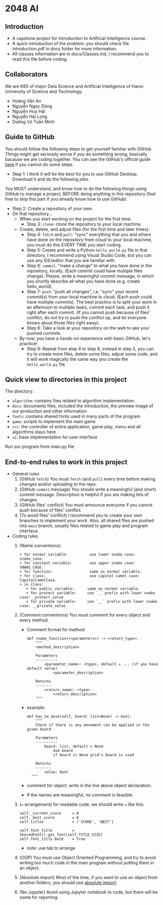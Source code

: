 # 2048 AI
## Introduction
+ A capstone project for Introduction to Artificial Intelligence course. <br/>
+ A quick introduction of the problem: you should check file introduction.pdf in docs folder for more information. <br/>
+ All classes information are in docs/Classes.md, I recommend you to read this file before coding.

## Collaborators
We are K65 of major Data Science and Artificial Intelligence of Hanoi University of Science and Technology.
+ Hoàng Văn An
+ Nguyễn Ngọc Dũng
+ Nguyễn Huy Hải
+ Nguyễn Hải Long
+ Dương Vũ Tuấn Minh

## Guide to GitHub
You should follow the following steps to get yourself familiar with GitHub. Things might get seriously worse if you do something wrong, basically bacause we are coding together. You can see the GitHub's official guide [here](https://guides.github.com/activities/hello-world/) if you cannot do some steps.

+ Step 1: I think it will be the best for you to use GitHub Desktop. Download it and do the following jobs.

You MUST understand, and know how to do the following things using GitHub to manage a project, BEFORE doing anything in this repository (feel free to skip this part if you already know how to use GitHub):

+ Step 2: Create a repository of your own.
+ On that repository...
  + When you start working on the project for the first time:
    + Step 3: `clone`: clone the repository to your local machine.
  + Create, delete, and adjust files (for the first time and later times):
    + Step 4: `fetch` and `pull`: "sync" everything that you and others have done on the repository from cloud to your local machine, you must do this EVERY TIME you start coding.
    + Step 5: Create and write a Python `hello_world.py` file in that directory. I recommend using Visual Studio Code, but you can use any IDE/editor that you are familiar with.
    + Step 6: `commit`: "make a change" to what you have done in the repository, locally. (Each commit could have multiple files change). Please, write a meaningful commit message, in which you shortly describe all what you have done (e.g. create hello_world).
    + Step 7: `push`: "push all changes", i.e. "sync" your recent commit(s) from your local machine to cloud. (Each push could have multiple commits). The best practice is to split your work in an afternoon to multiple tasks, commit each task, and push it right after each commit. (If you cannot push because of files' conflict, do not try to push the conflict up, and let everyone knows about those files right away).
    + Step 8: Take a look at your repository on the web to see your pushed commits. 
  + By now, you have a hands-on experience with basic GitHub, let's practice!
    + Step 9: Repeat from step 4 to step 8, instead in step 5, you can try to create more files, delete some files, adjust some code, and it will work magically the same way you create the `hello_world.py` file.

## Quick view to directories in this project
The directory:
+ `algorithm`: contains files related to algorithm implementation.
+ `docs`: documents files, included the introduction, the preview image of our production and other information
+ `fonts`: contains shared fonts used in many parts of the program
+ `game`: scripts to implement the main game
+ `src`: the controller of entire application, game play, menu and all algorithms stays here
+ `ui`: base implementation for user interface

Run our program from main.py file

## End-to-end rules to work in this project
+ General rules
  1. (GitHub `fetch`) You must `fetch` (and `pull`) every time before making changes and/or uploading to the repo.
  2. (GitHub `commit` message) You should write a meaningful (and short) commit message. Description is helpful if you are making lots of changes.
  3. (GitHub files' conflict) You must announce everyone if you cannot push because of files' conflict.
  4. (To avoid files' conflict) I recommend you to create your own branches to implement your work. Also, all shared files are pushed into `main` branch, usually files related to game play and program interface.
+ Coding rules
  1. (Name conventions): 
      ```
      + for normal variable:          use lower snake case: snake_case.
      + for constant variable:        use upper snake case: SNAKE_CASE.
      + for function:                 same as normal variable.
      + for class:                    use capital camel case: CapitalCamelCase.
      + in class:
         + for public variable:      same as normal variable.
         + for protect variable:     use `_` prefix with lower snake case: _protect_value
         + for private variable:     use `__` prefix with lower snake case: __private_value
      ```
  2. (Comment conventions) You must comment for every object and every method.
      + Comment format for method:
        ```
        def <name_function>(<parameters>) -> <return_type>:
            """
            <method_description>

            Parameters
            ----------
                <parameter_name>: <type>, default = ... (if you have default value)
                    <parameter_description>

            Returns
            -------
                <return_name>: <type>
                    <return_description>
            """
        ```
   
      + example:
        ```
        def has_no_move(self, board: list=None) -> bool:
            """
            Check if there is any movement can be applied in the given board
          
            Parameters
            ----------
                board: list, default = None
                    4x4 board
                    if board is None grid's board is used
          
            Returns
            -------
                value: bool
          """
        ```

      + comment for object: write in the line above object declaration. 

      + If the names are meaningful, no comment is feasible

  3. (`=` arrangement) for readable code, we should write `=` like this:
      ```
      self._current_score     = 0
      self._best_score        = 0
      self.titles             = ['SCORE', 'BEST']

      self.font_title         = SharedFont().get_font(self.TITLE_SIZE)
      self.font_title.bold    = True
      ```

      + note: use tab to arrange

  4. (OOP) You must use Object Oriented Programming, and try to avoid writing too much code in the main program without putting them in an object.
  5. (Absolute import) Most of the time, if you want to use an object from another folders, you should use [absolute import](https://www.geeksforgeeks.org/absolute-and-relative-imports-in-python/).
  6. (No Jupyter) Avoid using Jupyter notebook to code, but there will be some for reporting.
